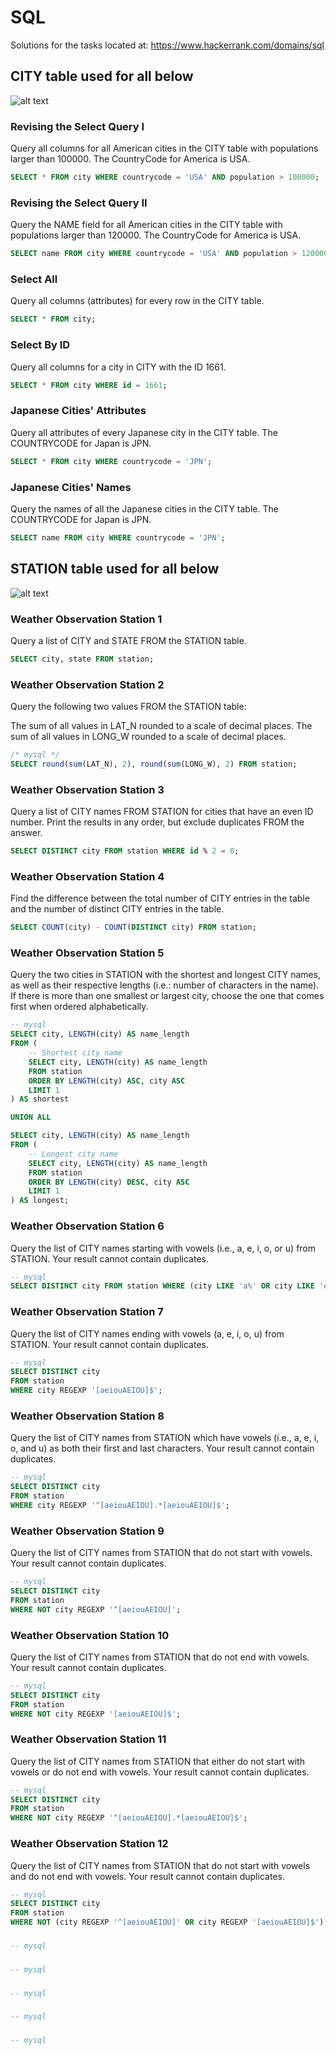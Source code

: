 # SQL
Solutions for the tasks located at: https://www.hackerrank.com/domains/sql

## CITY table used for all below
![alt text](city.png)

### Revising the Select Query I
Query all columns for all American cities in the CITY table with populations larger than 100000. The CountryCode for America is USA.
```sql
SELECT * FROM city WHERE countrycode = 'USA' AND population > 100000;
```

### Revising the Select Query II
Query the NAME field for all American cities in the CITY table with populations larger than 120000. The CountryCode for America is USA.
```sql
SELECT name FROM city WHERE countrycode = 'USA' AND population > 120000;
```

### Select All
Query all columns (attributes) for every row in the CITY table.
```sql
SELECT * FROM city;
```

### Select By ID
Query all columns for a city in CITY with the ID 1661.
```sql
SELECT * FROM city WHERE id = 1661;
```

### Japanese Cities' Attributes
Query all attributes of every Japanese city in the CITY table. The COUNTRYCODE for Japan is JPN.
```sql
SELECT * FROM city WHERE countrycode = 'JPN';
```

### Japanese Cities' Names
Query the names of all the Japanese cities in the CITY table. The COUNTRYCODE for Japan is JPN.
```sql
SELECT name FROM city WHERE countrycode = 'JPN';
```


## STATION table used for all below
![alt text](station.png)

### Weather Observation Station 1
Query a list of CITY and STATE FROM the STATION table.
```sql
SELECT city, state FROM station;
```

### Weather Observation Station 2
Query the following two values FROM the STATION table:

The sum of all values in LAT_N rounded to a scale of  decimal places.
The sum of all values in LONG_W rounded to a scale of  decimal places.
```sql
/* mysql */
SELECT round(sum(LAT_N), 2), round(sum(LONG_W), 2) FROM station;
```

### Weather Observation Station 3
Query a list of CITY names FROM STATION for cities that have an even ID number. Print the results in any order, but exclude duplicates FROM the answer.
```sql
SELECT DISTINCT city FROM station WHERE id % 2 = 0;
```

### Weather Observation Station 4
Find the difference between the total number of CITY entries in the table and the number of distinct CITY entries in the table.
```sql
SELECT COUNT(city) - COUNT(DISTINCT city) FROM station;
```

### Weather Observation Station 5
Query the two cities in STATION with the shortest and longest CITY names, as well as their respective lengths (i.e.: number of characters in the name). If there is more than one smallest or largest city, choose the one that comes first when ordered alphabetically.
```sql
-- mysql
SELECT city, LENGTH(city) AS name_length
FROM (
    -- Shortest city name
    SELECT city, LENGTH(city) AS name_length
    FROM station
    ORDER BY LENGTH(city) ASC, city ASC
    LIMIT 1
) AS shortest

UNION ALL

SELECT city, LENGTH(city) AS name_length
FROM (
    -- Longest city name
    SELECT city, LENGTH(city) AS name_length
    FROM station
    ORDER BY LENGTH(city) DESC, city ASC
    LIMIT 1
) AS longest;
```

### Weather Observation Station 6
Query the list of CITY names starting with vowels (i.e., a, e, i, o, or u) from STATION. Your result cannot contain duplicates.
```sql
-- mysql
SELECT DISTINCT city FROM station WHERE (city LIKE 'a%' OR city LIKE 'e%' OR city LIKE 'i%' OR city LIKE 'o%' OR city LIKE 'u%');
```

### Weather Observation Station 7
Query the list of CITY names ending with vowels (a, e, i, o, u) from STATION. Your result cannot contain duplicates.
```sql
-- mysql
SELECT DISTINCT city
FROM station
WHERE city REGEXP '[aeiouAEIOU]$';
```

### Weather Observation Station 8
Query the list of CITY names from STATION which have vowels (i.e., a, e, i, o, and u) as both their first and last characters. Your result cannot contain duplicates.
```sql
-- mysql
SELECT DISTINCT city
FROM station
WHERE city REGEXP '^[aeiouAEIOU].*[aeiouAEIOU]$';
```

### Weather Observation Station 9
Query the list of CITY names from STATION that do not start with vowels. Your result cannot contain duplicates.
```sql
-- mysql
SELECT DISTINCT city
FROM station
WHERE NOT city REGEXP '^[aeiouAEIOU]';
```

### Weather Observation Station 10
Query the list of CITY names from STATION that do not end with vowels. Your result cannot contain duplicates.
```sql
-- mysql
SELECT DISTINCT city
FROM station
WHERE NOT city REGEXP '[aeiouAEIOU]$';
```

### Weather Observation Station 11
Query the list of CITY names from STATION that either do not start with vowels or do not end with vowels. Your result cannot contain duplicates.
```sql
-- mysql
SELECT DISTINCT city
FROM station
WHERE NOT city REGEXP '^[aeiouAEIOU].*[aeiouAEIOU]$';
```

### Weather Observation Station 12
Query the list of CITY names from STATION that do not start with vowels and do not end with vowels. Your result cannot contain duplicates.
```sql
-- mysql
SELECT DISTINCT city
FROM station
WHERE NOT (city REGEXP '^[aeiouAEIOU]' OR city REGEXP '[aeiouAEIOU]$');
```

###

```sql
-- mysql

```

###

```sql
-- mysql

```

###

```sql
-- mysql

```

###

```sql
-- mysql

```

###

```sql
-- mysql

```
